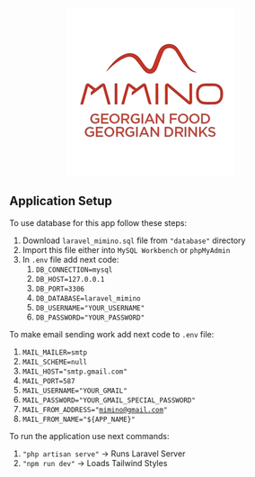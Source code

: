 <p align="center"><img src="public/logo.png" width="300" alt="Mimino"></p>

## Application Setup

To use database for this app follow these steps:
1. Download <code>laravel_mimino.sql</code> file from <code>"database"</code> directory
2. Import this file either into <code>MySQL Workbench</code> or <code>phpMyAdmin</code>
3. In <code>.env</code> file add next code:
   1. <code>DB_CONNECTION=mysql</code>
   2. <code>DB_HOST=127.0.0.1</code>
   3. <code>DB_PORT=3306</code>
   4. <code>DB_DATABASE=laravel_mimino</code>
   5. <code>DB_USERNAME="YOUR_USERNAME"</code>
   6. <code>DB_PASSWORD="YOUR_PASSWORD"</code>

To make email sending work add next code to <code>.env</code> file:
1. <code>MAIL_MAILER=smtp</code>
2. <code>MAIL_SCHEME=null</code>
3. <code>MAIL_HOST="smtp.gmail.com"</code>
4. <code>MAIL_PORT=587</code>
5. <code>MAIL_USERNAME="YOUR_GMAIL"</code>
6. <code>MAIL_PASSWORD="YOUR_GMAIL_SPECIAL_PASSWORD"</code>
7. <code>MAIL_FROM_ADDRESS="mimino@gmail.com"</code>
8. <code>MAIL_FROM_NAME="${APP_NAME}"</code>


To run the application use next commands:
  1. <code>"php artisan serve"</code> -> Runs Laravel Server
  2. <code>"npm run dev"</code> -> Loads Tailwind Styles
